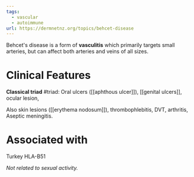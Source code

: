 ```yaml
---
tags:
  - vascular
  - autoimmune
url: https://dermnetnz.org/topics/behcet-disease
---
```

Behcet's disease is a form of **vasculitis** which primarily targets small arteries, but can affect both arteries and veins of all sizes.
# Clinical Features
**Classical triad** #triad: Oral ulcers ([[aphthous ulcer]]), [[genital ulcers]], ocular lesion,

Also skin lesions ([[erythema nodosum]]), thrombophlebitis, DVT, arthritis, Aseptic meningitis.
# Associated with
Turkey
HLA-B51

*Not related to sexual activity.*